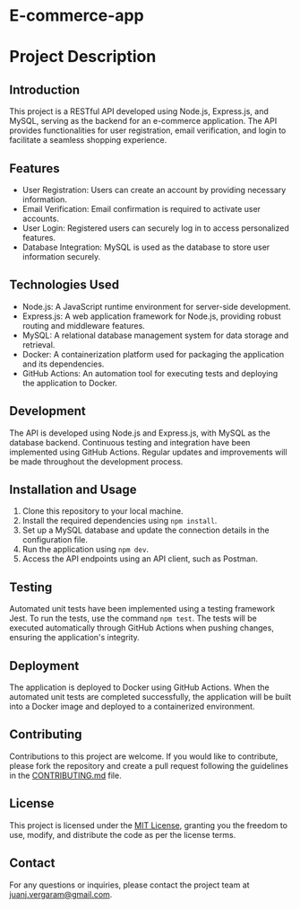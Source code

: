 # E-commerce-app

# Project Description

## Introduction
This project is a RESTful API developed using Node.js, Express.js, and MySQL, serving as the backend for an e-commerce application. The API provides functionalities for user registration, email verification, and login to facilitate a seamless shopping experience.

## Features
- User Registration: Users can create an account by providing necessary information.
- Email Verification: Email confirmation is required to activate user accounts.
- User Login: Registered users can securely log in to access personalized features.
- Database Integration: MySQL is used as the database to store user information securely.

## Technologies Used
- Node.js: A JavaScript runtime environment for server-side development.
- Express.js: A web application framework for Node.js, providing robust routing and middleware features.
- MySQL: A relational database management system for data storage and retrieval.
- Docker: A containerization platform used for packaging the application and its dependencies.
- GitHub Actions: An automation tool for executing tests and deploying the application to Docker.

## Development
The API is developed using Node.js and Express.js, with MySQL as the database backend. Continuous testing and integration have been implemented using GitHub Actions. Regular updates and improvements will be made throughout the development process.

## Installation and Usage
1. Clone this repository to your local machine.
2. Install the required dependencies using `npm install`.
3. Set up a MySQL database and update the connection details in the configuration file.
4. Run the application using `npm dev`.
5. Access the API endpoints using an API client, such as Postman.

## Testing
Automated unit tests have been implemented using a testing framework  Jest. To run the tests, use the command `npm test`. The tests will be executed automatically through GitHub Actions when pushing changes, ensuring the application's integrity.

## Deployment
The application is deployed to Docker using GitHub Actions. When the automated unit tests are completed successfully, the application will be built into a Docker image and deployed to a containerized environment.

## Contributing
Contributions to this project are welcome. If you would like to contribute, please fork the repository and create a pull request following the guidelines in the [CONTRIBUTING.md](CONTRIBUTING.md) file.

## License
This project is licensed under the [MIT License](LICENSE), granting you the freedom to use, modify, and distribute the code as per the license terms.

## Contact
For any questions or inquiries, please contact the project team at [juanj.vergaram@gmail.com](mailto:juanj.vergaram@gmail.com).
